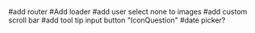 #add router
#Add loader
#add user select none to images
#add custom scroll bar
#add tool tip input button "IconQuestion"
#date picker?
